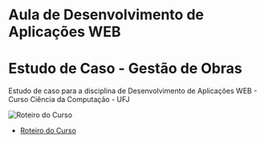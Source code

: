 # Aula de Desenvolvimento de Aplicações WEB 
# Estudo de Caso - Gestão de Obras
Estudo de caso para a disciplina de Desenvolvimento de Aplicações WEB - Curso Ciência da Computação - UFJ

![Roteiro do Curso]()
- [Roteiro do Curso](gestao_obras_aula_daw/Conteúdo_Aula_DSW_Módulo_I.pdf)
